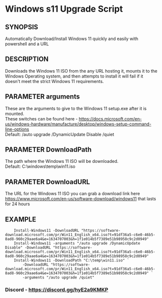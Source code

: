 # Windows s11 Upgrade Script
## SYNOPSIS  
Automatically Download/Install Windows 11 quickly and easily with powershell and a URL  
## DESCRIPTION  
Downloads the Windows 11 ISO from the any URL hosting it, mounts it to the Windows Operating system, and then attempts to install it will fail if it doesn't meet the strict Windows 11 requirements.  
## PARAMETER arguments  
These are the arguments to give to the Windows 11 setup.exe after it is mounted.  
These switches can be found here - https://docs.microsoft.com/en-us/windows-hardware/manufacture/desktop/windows-setup-command-line-options  
Default: /auto upgrade /DynamicUpdate Disable /quiet  

## PARAMETER DownloadPath  
The path where the Windows 11 ISO will be downloaded.   
Default: C:\windows\temp\win11.iso  

## PARAMETER DownloadURL  
The URL for the Windows 11 ISO you can grab a download link here https://www.microsoft.com/en-us/software-download/windows11 that lasts for 24 hours  

## EXAMPLE  
        Install-Windows11 -DownloadURL "https://software-download.microsoft.com/pr/Win11_English_x64.iso?t=91df36a5-c6e0-46b5-8ad8-960c29aae6a4&e=1634707003&h=1f1e014b5f7389e51b98958c9c2d0949"  
        Install-Windows11 -arguments "/auto upgrade /DynamicUpdate Disable" -DownloadURL "https://software-download.microsoft.com/pr/Win11_English_x64.iso?t=91df36a5-c6e0-46b5-8ad8-960c29aae6a4&e=1634707003&h=1f1e014b5f7389e51b98958c9c2d0949"  
        Install-Windows11 -DownloadPath "C:\temp\win11.iso" `  
            -DownloadURL "https://software-download.microsoft.com/pr/Win11_English_x64.iso?t=91df36a5-c6e0-46b5-8ad8-960c29aae6a4&e=1634707003&h=1f1e014b5f7389e51b98958c9c2d0949" `  
            -arguments "/auto upgrade /quiet"  

### Discord - https://discord.gg/hyE2a9KMKP
